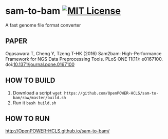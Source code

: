 # sam-to-bam [![MIT License](http://img.shields.io/badge/license-MIT-blue.svg?style=flat)](LICENSE)
A fast genome file format converter

## PAPER
Ogasawara T, Cheng Y, Tzeng T-HK (2016) Sam2bam: High-Performance Framework for NGS Data Preprocessing Tools. PLoS ONE 11(11): e0167100. doi:[10.1371/journal.pone.0167100](http://dx.doi.org/10.1371/journal.pone.0167100)

## HOW TO BUILD
1. Download a script
   `wget https://github.com/OpenPOWER-HCLS/sam-to-bam/raw/master/build.sh`
2. Run it
   `bash build.sh`

## HOW TO RUN
http://OpenPOWER-HCLS.github.io/sam-to-bam/

